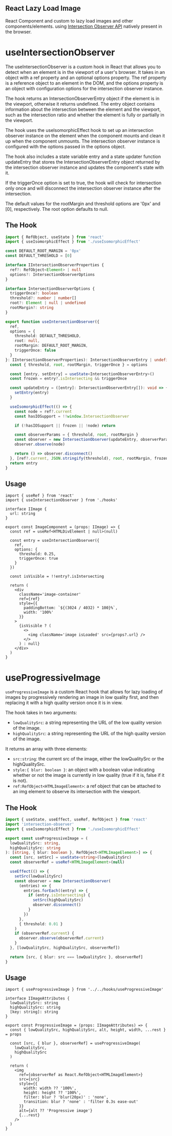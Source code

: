 ## React Lazy Load Image

React Component and custom to lazy load images and other components/elements. using [Intersection Observer API](https://developer.mozilla.org/en-US/docs/Web/API/Intersection_Observer_API) natively present in the browser.


# useIntersectionObserver

The useIntersectionObserver is a custom hook in React that allows you to detect when an element is in the viewport of a user's browser. It takes in an object with a ref property and an optional options property. The ref property is a reference object to an element in the DOM, and the options property is an object with configuration options for the intersection observer instance.

The hook returns an IntersectionObserverEntry object if the element is in the viewport, otherwise it returns undefined. The entry object contains information about the intersection between the element and the viewport, such as the intersection ratio and whether the element is fully or partially in the viewport.

The hook uses the useIsomorphicEffect hook to set up an intersection observer instance on the element when the component mounts and clean it up when the component unmounts. The intersection observer instance is configured with the options passed in the options object.

The hook also includes a state variable entry and a state updater function updateEntry that stores the IntersectionObserverEntry object returned by the intersection observer instance and updates the component's state with it.

If the triggerOnce option is set to true, the hook will check for intersection only once and will disconnect the intersection observer instance after the intersection.

The default values for the rootMargin and threshold options are '0px' and [0], respectively. The root option defaults to null.

## The Hook

```ts filename="useIntersectionObserver.ts" {3} copy
import { RefObject, useState } from 'react'
import { useIsomorphicEffect } from './useIsomorphicEffect'

const DEFAULT_ROOT_MARGIN = '0px'
const DEFAULT_THRESHOLD = [0]

interface IIntersectionObserverProperties {
  ref?: RefObject<Element> | null
  options?: IntersectionObserverOptions
}

interface IntersectionObserverOptions {
  triggerOnce?: boolean
  threshold?: number | number[]
  root?: Element | null | undefined
  rootMargin?: string
}

export function useIntersectionObserver({
  ref,
  options = {
    threshold: DEFAULT_THRESHOLD,
    root: null,
    rootMargin: DEFAULT_ROOT_MARGIN,
    triggerOnce: false
  }
}: IIntersectionObserverProperties): IntersectionObserverEntry | undefined {
  const { threshold, root, rootMargin, triggerOnce } = options

  const [entry, setEntry] = useState<IntersectionObserverEntry>()
  const frozen = entry?.isIntersecting && triggerOnce

  const updateEntry = ([entry]: IntersectionObserverEntry[]): void => {
    setEntry(entry)
  }

  useIsomorphicEffect(() => {
    const node = ref?.current
    const hasIOSupport = !!window.IntersectionObserver

    if (!hasIOSupport || frozen || !node) return

    const observerParams = { threshold, root, rootMargin }
    const observer = new IntersectionObserver(updateEntry, observerParams)
    observer.observe(node)

    return () => observer.disconnect()
  }, [ref?.current, JSON.stringify(threshold), root, rootMargin, frozen])
  return entry
}
```

## Usage

```tsx filename="LazyImage.tsx"
import { useRef } from 'react'
import { useIntersectionObserver } from './hooks'

interface IImage {
  url: string
}

export const ImageComponent = (props: IImage) => {
  const ref = useRef<HTMLDivElement | null>(null)

  const entry = useIntersectionObserver({
    ref,
    options: {
      threshold: 0.25,
      triggerOnce: true
    }
  })

  const isVisible = !!entry?.isIntersecting

  return (
    <div
      className='image-container'
      ref={ref}
      style={{
        paddingBottom: `${(3024 / 4032) * 100}%`,
        width: '100%'
      }}
    >
      {isVisible ? (
        <>
          <img className='image isLoaded' src={props?.url} />
        </>
      ) : null}
    </div>
  )
}
```

# useProgressiveImage
`useProgressiveImage` is a custom React hook that allows for lazy loading of images by progressively rendering an image in low quality first, and then replacing it with a high quality version once it is in view.

The hook takes in two arguments:
- `lowQualitySrc`: a string representing the URL of the low quality version of the image.
- `highQualitySrc`: a string representing the URL of the high quality version of the image.

It returns an array with three elements:

- `src:string`: the current src of the image, either the lowQualitySrc or the highQualitySrc.
- `style:{ blur: boolean }`: an object with a boolean value indicating whether or not the image is currently in low quality (true if it is, false if it is not).
- `ref:RefObject<HTMLImageElement>`: a ref object that can be attached to an img element to observe its intersection with the viewport.

## The Hook 

```ts filename="useProgressiveImage.ts"
import { useState, useEffect, useRef, RefObject } from 'react'
import 'intersection-observer'
import { useIsomorphicEffect } from './useIsomorphicEffect'

export const useProgressiveImage = (
  lowQualitySrc: string,
  highQualitySrc: string
): [string, { blur: boolean }, RefObject<HTMLImageElement>] => {
  const [src, setSrc] = useState<string>(lowQualitySrc)
  const observerRef = useRef<HTMLImageElement>(null)

  useEffect(() => {
    setSrc(lowQualitySrc)
    const observer = new IntersectionObserver(
      (entries) => {
        entries.forEach((entry) => {
          if (entry.isIntersecting) {
            setSrc(highQualitySrc)
            observer.disconnect()
          }
        })
      },
      { threshold: 0.01 }
    )
    if (observerRef.current) {
      observer.observe(observerRef.current)
    }
  }, [lowQualitySrc, highQualitySrc, observerRef])

  return [src, { blur: src === lowQualitySrc }, observerRef]
}

```

## Usage

```tsx filename="ProgressiveImage.tsx"
import { useProgressiveImage } from '../../hooks/useProgressiveImage'

interface IImageAttributes {
  lowQualitySrc: string
  highQualitySrc: string
  [key: string]: string
}

export const ProgressiveImage = (props: IImageAttributes) => {
  const { lowQualitySrc, highQualitySrc, alt, height, width, ...rest } = props

  const [src, { blur }, observerRef] = useProgressiveImage(
    lowQualitySrc,
    highQualitySrc
  )

  return (
    <img
      ref={observerRef as React.RefObject<HTMLImageElement>}
      src={src}
      style={{
        width: width ?? '100%',
        height: height ?? '100%',
        filter: blur ? 'blur(20px)' : 'none',
        transition: blur ? 'none' : 'filter 0.3s ease-out'
      }}
      alt={alt ?? 'Progressive image'}
      {...rest}
    />
  )
}

```
